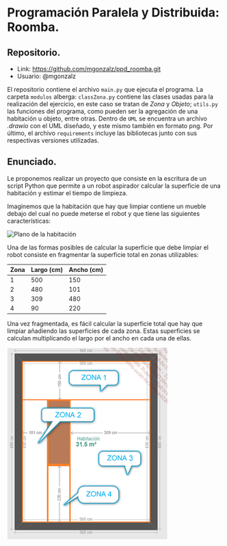 # Programación Paralela y Distribuida: Roomba.
## Repositorio.
- Link: https://github.com/mgonzalz/ppd_roomba.git
- Usuario: @mgonzalz


El repositorio contiene el archivo `main.py` que ejecuta el programa. La carpeta `modulos` alberga: `classZona.py` contiene las clases usadas para la realización del ejercicio, en este caso se tratan de *Zona* y *Objeto*; `utils.py` las funciones del programa, como pueden ser la agregación de una habitación u objeto, entre otras. Dentro de `UML` se encuentra un archivo *.drawio* con el UML diseñado, y este mismo también en formato png. Por último, el archivo `requirements` incluye las bibliotecas junto con sus respectivas versiones utilizadas.

## Enunciado.
Le proponemos realizar un proyecto que consiste en la escritura de un script Python que permite a un robot aspirador calcular la superficie de una habitación y estimar el tiempo de limpieza.

Imaginemos que la habitación que hay que limpiar contiene un mueble debajo del cual no puede meterse el robot y que tiene las siguientes características:

![Plano de la habitación](img/habitación.png)

Una de las formas posibles de calcular la superficie que debe limpiar el robot consiste en fragmentar la superficie total en zonas utilizables:

| Zona | Largo (cm) | Ancho (cm) |
|------|------------|------------|
| 1    | 500        | 150        |
| 2    | 480        | 101        |
| 3    | 309        | 480        |
| 4    | 90         | 220        |


Una vez fragmentada, es fácil calcular la superficie total que hay que limpiar añadiendo las superficies de cada zona. Estas superficies se calculan multiplicando el largo por el ancho en cada una de ellas.

![Zonas utilizables](img/zonas.png)
